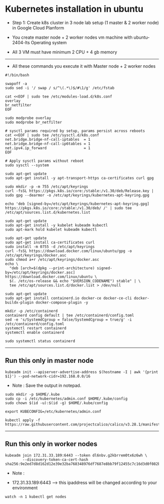 # Kubernetes installation in ubuntu

- Step 1: Create k8s cluster in 3 node lab setup (1 master & 2 worker node) in Google Cloud Planform
- You create master node + 2 worker nodes vm machine with ubuntu-2404-lts Operating system

- All 3 VM must have minimum 2 CPU + 4 gb memory


----------------------------------------------------------------

- All these commands you execute it with Master node + 2 worker nodes

```
#!/bin/bash

swapoff -a
sudo sed -i '/ swap / s/^\(.*\)$/#\1/g' /etc/fstab

cat <<EOF | sudo tee /etc/modules-load.d/k8s.conf
overlay
br_netfilter
EOF
```

```
sudo modprobe overlay
sudo modprobe br_netfilter
```


```
# sysctl params required by setup, params persist across reboots
cat <<EOF | sudo tee /etc/sysctl.d/k8s.conf
net.bridge.bridge-nf-call-iptables  = 1
net.bridge.bridge-nf-call-ip6tables = 1
net.ipv4.ip_forward                 = 1
EOF
```

```
# Apply sysctl params without reboot
sudo sysctl --system
```


```
sudo apt-get update
sudo apt-get install -y apt-transport-https ca-certificates curl gpg
```

```
sudo mkdir -p -m 755 /etc/apt/keyrings
curl -fsSL https://pkgs.k8s.io/core:/stable:/v1.30/deb/Release.key | sudo gpg --dearmor -o /etc/apt/keyrings/kubernetes-apt-keyring.gpg
```

```
echo 'deb [signed-by=/etc/apt/keyrings/kubernetes-apt-keyring.gpg] https://pkgs.k8s.io/core:/stable:/v1.30/deb/ /' | sudo tee /etc/apt/sources.list.d/kubernetes.list
```

```
sudo apt-get update
sudo apt-get install -y kubelet kubeadm kubectl
sudo apt-mark hold kubelet kubeadm kubectl
```

```
sudo apt-get update
sudo apt-get install ca-certificates curl
sudo install -m 0755 -d /etc/apt/keyrings
curl -fsSL https://download.docker.com/linux/ubuntu/gpg -o /etc/apt/keyrings/docker.asc
sudo chmod a+r /etc/apt/keyrings/docker.asc
echo \
  "deb [arch=$(dpkg --print-architecture) signed-by=/etc/apt/keyrings/docker.asc] https://download.docker.com/linux/ubuntu \
  $(. /etc/os-release && echo "$VERSION_CODENAME") stable" | \
  tee /etc/apt/sources.list.d/docker.list > /dev/null
```

```
sudo apt-get update
sudo apt-get install containerd.io docker-ce docker-ce-cli docker-buildx-plugin docker-compose-plugin -y
```

```
mkdir -p /etc/containerd
containerd config default | tee /etc/containerd/config.toml
sed -e 's/SystemdCgroup = false/SystemdCgroup = true/g' -i /etc/containerd/config.toml
systemctl restart containerd
systemctl enable containerd
```

```
sudo systemctl status containerd
```
----------------------------------------------------------------------------------


## Run this only in master node 

```
kubeadm init --apiserver-advertise-address $(hostname -I | awk '{print $1}') --pod-network-cidr=192.168.0.0/16
```


- Note : Save the output in notepad.

```
sudo mkdir -p $HOME/.kube
sudo cp -i /etc/kubernetes/admin.conf $HOME/.kube/config
sudo chown $(id -u):$(id -g) $HOME/.kube/config
```

```
export KUBECONFIG=/etc/kubernetes/admin.conf
```

```
kubectl apply -f https://raw.githubusercontent.com/projectcalico/calico/v3.28.1/manifests/calico.yaml
```
----------------------------------------------------------------------
## Run this only in worker nodes
```
kubeadm join 172.31.33.189:6443 --token dl6nbv.g2kbrrem0tx6z6wh \
        --discovery-token-ca-cert-hash sha256:9e2ed7d8d162d12e39e32ba768348976df7687e8bb79f12455c7c16d3d0f082b
```


- Note :

- 172.31.33.189:6443 --> this ipaddress will be changed according to your environment

  
```
watch -n 1 kubectl get nodes
```
